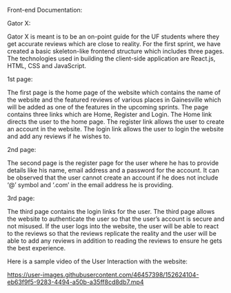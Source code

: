 Front-end Documentation:

Gator X:

Gator X is meant is to be an on-point guide for the UF students where they get accurate reviews which are close to reality. For the first sprint, we have created a basic skeleton-like frontend structure which includes three pages. The technologies used in building the client-side application are React.js, HTML, CSS and JavaScript.

1st page:

The first page is the home page of the website which contains the name of the website and the featured reviews of various places in Gainesville which will be added as one of the features in the upcoming sprints. The page contains three links which are Home, Register and Login. The Home link directs the user to the home page. The register link allows the user to create an account in the website. The login link allows the user to login the website and add any reviews if he wishes to. 

2nd page:

The second page is the register page for the user where he has to provide details like his name, email address and a password for the account. It can be observed that the user cannot create an account if he does not include ‘@’ symbol and ‘.com’ in the email address he is providing.

3rd page:

The third page contains the login links for the user. The third page allows the website to authenticate the user so that the user’s account is secure and not misused. If the user logs into the website, the user will be able to react to the reviews so that the reviews replicate the reality and the user will be able to add any reviews in addition to reading the reviews to ensure he gets the best experience.

Here is a sample video of the User Interaction with the website:

https://user-images.githubusercontent.com/46457398/152624104-eb63f9f5-9283-4494-a50b-a35ff8cd8db7.mp4

